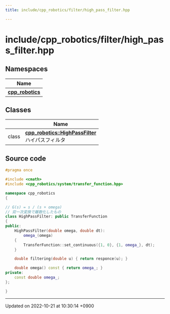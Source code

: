 ```yaml
---
title: include/cpp_robotics/filter/high_pass_filter.hpp

---
```


# include/cpp_robotics/filter/high_pass_filter.hpp



## Namespaces

| Name           |
| -------------- |
| **[cpp_robotics](/cpp_robotics/doxybook/Namespaces/namespacecpp__robotics/)**  |

## Classes

|                | Name           |
| -------------- | -------------- |
| class | **[cpp_robotics::HighPassFilter](/cpp_robotics/doxybook/Classes/classcpp__robotics_1_1HighPassFilter/)** <br>ハイパスフィルタ  |




## Source code

```cpp
#pragma once

#include <cmath>
#include <cpp_robotics/system/transfer_function.hpp>

namespace cpp_robotics
{

// G(s) = s / (s + omega)
// 双一次変換で離散化したもの
class HighPassFilter: public TransferFunction
{
public:
    HighPassFilter(double omega, double dt):
        omega_(omega)
    {
        TransferFunction::set_continuous({1, 0}, {1, omega_}, dt);
    }

    double filtering(double u) { return responce(u); } 

    double omega() const { return omega_; }
private:
    const double omega_;
};

}
```


-------------------------------

Updated on 2022-10-21 at 10:30:14 +0900
